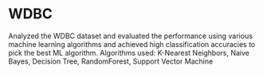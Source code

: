 # WDBC
Analyzed the WDBC dataset and evaluated the performance using various machine learning algorithms and achieved high classification accuracies to pick the best ML algorithm.
Algorithms used: K-Nearest Neighbors, Naive Bayes, Decision Tree, RandomForest, Support Vector Machine
